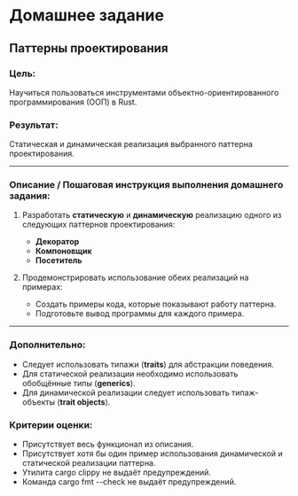 # Домашнее задание

## Паттерны проектирования

### Цель:
Научиться пользоваться инструментами объектно-ориентированного программирования (ООП) в Rust.

### Результат:
Статическая и динамическая реализация выбранного паттерна проектирования.

---

### Описание / Пошаговая инструкция выполнения домашнего задания:

1. Разработать **статическую** и **динамическую** реализацию одного из следующих паттернов проектирования:
   - **Декоратор**
   - **Компоновщик**
   - **Посетитель**

2. Продемонстрировать использование обеих реализаций на примерах:
   - Создать примеры кода, которые показывают работу паттерна.
   - Подготовьте вывод программы для каждого примера.

---

### Дополнительно:
- Следует использовать типажи (**traits**) для абстракции поведения.
- Для статической реализации необходимо использовать обобщённые типы (**generics**).
- Для динамической реализации следует использовать типаж-объекты (**trait objects**).

### Критерии оценки:
- Присутствует весь функционал из описания.
- Присутствует хотя бы один пример использования динамической и статической реализации паттерна.
- Утилита cargo clippy не выдаёт предупреждений.
- Команда cargo fmt --check не выдаёт предупреждений.